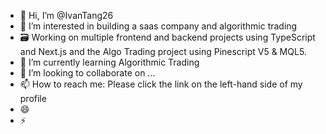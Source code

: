 - 👋 Hi, I’m @IvanTang26
- 👀 I’m interested in building a saas company and algorithmic trading
- 🗃️ Working on multiple frontend and backend projects using TypeScript and Next.js and the Algo Trading project using Pinescript V5 & MQL5.
- 🌱 I’m currently learning Algorithmic Trading
- 💞️ I’m looking to collaborate on ...
- 📫 How to reach me: Please click the link on the left-hand side of my profile 
- 😄 
- ⚡ 

<!---
IvanTang26/IvanTang26 is a ✨ special ✨ repository because its `README.md` (this file) appears on your GitHub profile.
You can click the Preview link to take a look at your changes.
--->
